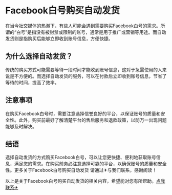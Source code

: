 # Facebook白号购买自动发货

在当今社交媒体的热潮下，有些人可能会遇到需要购买Facebook白号的需求。所谓的“白号”是指没有被封禁或限制的账号，通常是用于推广或营销等用途。而自动发货则是指购买后能够立即收到账号信息，方便快捷。

## 为什么选择自动发货？

传统的购买方式可能需要等待一段时间才能收到账号信息，这对于急需使用的人来说是不方便的。而选择自动发货的服务，可以在付款后立即收到账号信息，节省了等待的时间，提高了效率。

## 注意事项

在购买Facebook白号时，需要注意选择信誉良好的平台，以保证账号的质量和安全性。此外，购买前最好了解清楚平台的售后服务和退款政策，以防万一出现问题能够及时解决。

## 结语

选择自动发货的方式购买Facebook白号，可以让您更快捷、便利地获取账号信息，满足您的需求。在购买前务必注意选择可靠的平台，以确保账号的质量和安全性。更多关于Facebook白号购买自动发货 请通过✈与我们联系，感谢阅读！

以上是关于Facebook白号购买自动发货的相关内容，希望能对您有所帮助。[点我联系✈](https://my.G208.com)